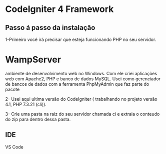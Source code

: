 # CodeIgniter 4 Framework

## Passo á passo da instalação

1-Primeiro você irá precisar que esteja funcionando PHP no seu servidor.

# WampServer


ambiente de desenvolvimento web no Windows. Com ele criei  aplicações web com Apache2, PHP e banco de dados MySQL. Usei como gerenciador de bancos de dados com a ferramenta PhpMyAdmin que faz parte do pacote

2- Usei aqui ultima versão do CodeIgniter ( trabalhando no projeto versão 4.1, PHP 7.3.21 (cli)).

3- Crie uma pasta na raiz do seu servidor chamada ci e extraia o conteudo do zip para dentro dessa pasta.



## IDE 

 VS Code



